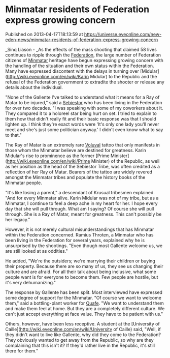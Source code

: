 # Minmatar residents of Federation express growing concern
Published on 2013-04-17T18:13:59 at https://universe.eveonline.com/new-eden-news/minmatar-residents-of-federation-express-growing-concern

_Sinq Liason - _As the effects of the mass shooting that claimed 58 lives continues to ripple through the [Federation](http://wiki.eveonline.com/en/wiki/Gallente), the large number of Federation citizens of [Minmatar](http://wiki.eveonline.com/en/wiki/Minmatar) heritage have begun expressing growing concern with the handling of the situation and their own status within the Federation. Many have expressed discontent with the delays in turning over [Midular](http://wiki.eveonline.com/en/wiki/Karin Midular) to the Republic and the refusal of the Federation government to extradite the shooter or release any details about the individual.

"None of the Gallente I've talked to understand what it means for a Ray of Matar to be injured," said a [Sebiestor](http://wiki.eveonline.com/en/wiki/Sebiestor) who has been living in the Federation for over two decades. "I was speaking with some of my coworkers about it. They compared it to a holoreel star being hurt on set. I tried to explain to them how that didn't really fit and their basic response was that I should lighten up. I think they're exact words were 'It's only one lady you'll never meet and she's just some politician anyway.' I didn't even know what to say to that."

The Ray of Matar is an extremely rare [Voluval](http://wiki.eveonline.com/en/wiki/Voluval) tattoo that only manifests in those whom the Minmatar believe are destined for greatness. Karin Midular's rise to prominence as the former [Prime Minister](http://wiki.eveonline.com/en/wiki/Prime Minister) of the Republic, as well as her position as the head of the Sebiestor Tribe, was often credited as a reflection of her Ray of Matar. Bearers of the tattoo are widely revered amongst the Minmatar tribes and populate the history books of the Minmatar people.

"It's like losing a parent," a descendant of Krusual tribesmen explained. "And for every Minmatar alive. Karin Midular was not of my tribe, but as a Minmatar, I continue to feel a deep ache in my heart for her. I hope every day that she will pull through. What am I saying? Of course she will pull through. She is a Ray of Matar, meant for greatness. This can't possibly be her legacy."

However, it is not merely cultural misunderstandings that has Minmatar within the Federation concerned. Ramius Throten, a Minmatar who has been living in the Federation for several years, explained why he is unsurprised by the shootings. "Even though most Gallente welcome us, we are still looked at as oddities."

He added, "We're the outsiders; we're marrying their children or buying their property. Because there are so many of us, they see us changing their culture and are afraid. For all their talk about being inclusive, what some people want is for everyone to become them. Few people are hostile, but it's very dehumanizing."

The response by Gallente has been split. Most interviewed have expressed some degree of support for the Minmatar. "Of course we want to welcome them," said a bottling-plant worker for [Quafe](http://wiki.eveonline.com/en/wiki/Quafe). "We want to understand them and make them feel at home. But they are a completely different culture. We can't just accept everything at face value. They have to be patient with us."

Others, however, have been less receptive. A student at the [University of Caille](http://wiki.eveonline.com/en/wiki/University of Caille) said, "Well, if they didn't want to live like Gallente, why did they come to the Federation? They obviously wanted to get away from the Republic, so why are they complaining that this isn't it? If they'd rather live in the Republic, it's still there for them."
